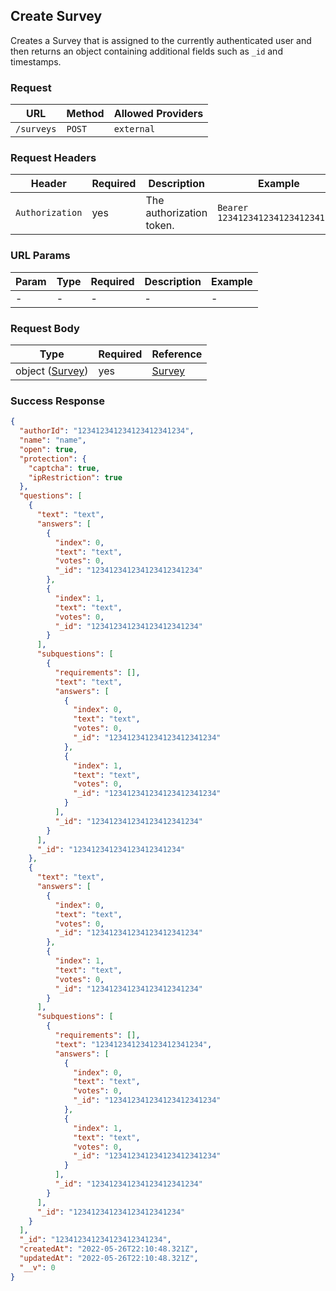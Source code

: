 ## Create Survey

Creates a Survey that is assigned to the currently authenticated user and then returns an object containing additional fields such as `_id` and timestamps.

### Request

| URL        | Method | Allowed Providers |
| ---------- | ------ | ----------------- |
| `/surveys` | `POST` | `external`        |

### Request Headers

| Header          | Required | Description              | Example                           |
| --------------- | -------- | ------------------------ | --------------------------------- |
| `Authorization` | yes      | The authorization token. | `Bearer 123412341234123412341234` |

### URL Params

| Param | Type | Required | Description | Example |
| ----- | ---- | -------- | ----------- | ------- |
| -     | -    | -        | -           | -       |

### Request Body

| Type                                       | Required | Reference                         |
| ------------------------------------------ | -------- | --------------------------------- |
| object ([Survey](../../schemas/SURVEY.md)) | yes      | [Survey](../../schemas/SURVEY.md) |

### Success Response

```json
{
  "authorId": "123412341234123412341234",
  "name": "name",
  "open": true,
  "protection": {
    "captcha": true,
    "ipRestriction": true
  },
  "questions": [
    {
      "text": "text",
      "answers": [
        {
          "index": 0,
          "text": "text",
          "votes": 0,
          "_id": "123412341234123412341234"
        },
        {
          "index": 1,
          "text": "text",
          "votes": 0,
          "_id": "123412341234123412341234"
        }
      ],
      "subquestions": [
        {
          "requirements": [],
          "text": "text",
          "answers": [
            {
              "index": 0,
              "text": "text",
              "votes": 0,
              "_id": "123412341234123412341234"
            },
            {
              "index": 1,
              "text": "text",
              "votes": 0,
              "_id": "123412341234123412341234"
            }
          ],
          "_id": "123412341234123412341234"
        }
      ],
      "_id": "123412341234123412341234"
    },
    {
      "text": "text",
      "answers": [
        {
          "index": 0,
          "text": "text",
          "votes": 0,
          "_id": "123412341234123412341234"
        },
        {
          "index": 1,
          "text": "text",
          "votes": 0,
          "_id": "123412341234123412341234"
        }
      ],
      "subquestions": [
        {
          "requirements": [],
          "text": "123412341234123412341234",
          "answers": [
            {
              "index": 0,
              "text": "text",
              "votes": 0,
              "_id": "123412341234123412341234"
            },
            {
              "index": 1,
              "text": "text",
              "votes": 0,
              "_id": "123412341234123412341234"
            }
          ],
          "_id": "123412341234123412341234"
        }
      ],
      "_id": "123412341234123412341234"
    }
  ],
  "_id": "123412341234123412341234",
  "createdAt": "2022-05-26T22:10:48.321Z",
  "updatedAt": "2022-05-26T22:10:48.321Z",
  "__v": 0
}
```

